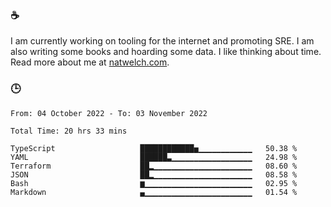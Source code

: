 ### ☕

I am currently working on tooling for the internet and promoting SRE. I am also writing some books and hoarding some data. I like thinking about time. Read more about me at [natwelch.com](https://natwelch.com).

### 🕒

<!--START_SECTION:waka-->

```text
From: 04 October 2022 - To: 03 November 2022

Total Time: 20 hrs 33 mins

TypeScript                   ████████████▅▁▁▁▁▁▁▁▁▁▁▁▁   50.38 %
YAML                         ██████▃▁▁▁▁▁▁▁▁▁▁▁▁▁▁▁▁▁▁   24.98 %
Terraform                    ██▂▁▁▁▁▁▁▁▁▁▁▁▁▁▁▁▁▁▁▁▁▁▁   08.60 %
JSON                         ██▂▁▁▁▁▁▁▁▁▁▁▁▁▁▁▁▁▁▁▁▁▁▁   08.58 %
Bash                         ▆▁▁▁▁▁▁▁▁▁▁▁▁▁▁▁▁▁▁▁▁▁▁▁▁   02.95 %
Markdown                     ▄▁▁▁▁▁▁▁▁▁▁▁▁▁▁▁▁▁▁▁▁▁▁▁▁   01.54 %
```

<!--END_SECTION:waka-->
